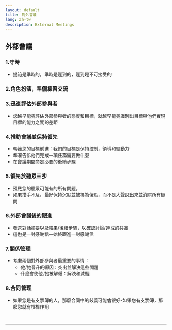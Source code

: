 ```yaml
---
layout: default
title: 對外會議
lang: zh-tw
description: External Meetings
---
```




## 外部會議

### 1.守時
* 提前是準時的，準時是遲到的，遲到是不可接受的

### 2.角色扮演，準備練習交流

### 3.迅速評估外部參與者
* 您越早能夠評估外部參與者的態度和目標，就越早能夠識別出目標與他們實現目標的能力之間的差距

### 4.推​​動會議並保持領先
* 朝著您的目標前進：我們的目標是保持控制，領導和驅動力
* 準確告訴他們完成一項任務需要做什麼
* 在會議期間商定必要的後續步驟

### 5.領先於聽眾三步
* 預見您的聽眾可能有的所有問題。
* 如果措手不及，最好保持沉默並被視為傻瓜，而不是大聲說出來並消除所有疑問

### 6.外部會議後的跟進
* 發送對話摘要以及結果/後續步驟，以確認討論/達成的共識
* 這也是一封感謝信—始終跟進一封感謝信

### 7.關係管理
* 考慮兩個對外部參與者最重要的事情：
  * 他/她晉升的原因：突出並解決這些問題
  * 什麼會使他/她被解僱：解決和減輕

### 8.合同管理
* 如果您是有支票簿的人，那麼合同中的歧義可能會很好-如果您有支票簿，那麼您就有槓桿作用

<br>

---

<br>

